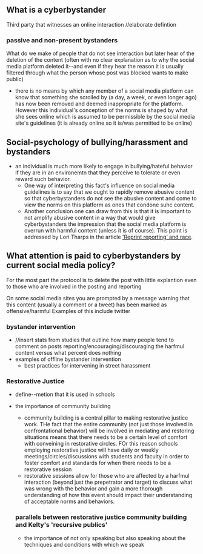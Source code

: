 
## What is a cyberbystander

Third party that witnesses an online interaction
//elaborate defintion

### passive and non-present bystanders  
What do we make of people that do not see interaction but later hear of the deletion of the content (often with no clear explanation as to why the social media platform deleted it--and even if they hear the reason it is usually filtered through what the person whose post was blocked wants to make public)
 - there is no means by which any member of a social media platform can know that something she scrolled by (a day, a week, or even longer ago) has now been removed and deemed inappropriate for the platform. However this individual's conception of the norms is shaped by what she sees online which is assumed to be permissible by the social media site's guidelines (it is already online so it is/was permitted to be online)


## Social-psychology of bullying/harassment and bystanders
 - an individual is much more likely to engage in bullying/hateful behavior if they are in an environemtn that they perceive to tolerate or even reward such behavior. 
   - One way of interpreting this fact's influence on social media guidelines is to say that we ought to rapidly remove abusive content so that cyberbystanders do not see the abusive content and come to view the norms on this platform as ones that condone suhc content. 
    - Another conclusion one can draw from this is that it is important to not amplify abusive content in a way that would give cyberbystanders the impression that the social media platform is overrun with harmful content (unless it is of course). This point is addressed by Lori Tharps in the article ['Reprint reporting’ and race](archives.cjr.org/minority_reports/reprint_reporting_and_race.php). 


## What attention is paid to cyberbystanders by current social media policy? 

For the most part the protocol is to delete the post with little explantion even to those who are involved in the posting and reporting

On some social media sites you are prompted by a message warning that this content (usually a comment or a tweet) has been marked as offensive/harmful 
Examples of this include twitter 

### bystander intervention
 - //insert stats from studies that outline how many people tend to comment on posts reporting/encouraging/discouraging the harfmul content versus what percent does nothing
 - examples of offline bystander intervention
    - best practices for intervening in street harassment
    
 ### Restorative Justice
 
 - define--metion that it is used in schools
 
 - the importance of community building
   - community building is a central pillar to making restorative justice work. THe fact that the entire community (not just those involved in confrontational behavior) will be involved in mediating and restoring situations means that there needs to be a certain level of comfort with conveining in restorative circles. FOr this reason schools employing restorative justice will have daily or weekly meetings/circles/discussions with students and faculty in order to foster comfort and standards for when there needs to be a restorative session
   - restorative sessions allow for those who are affected by a harfmul interaction (beyond just the prepetrator and target) to discuss what was wrong with the behavior and gain a more thorough understanding of how this event should impact their understanding of acceptable norms and behaviors. 
   
   ### parallels between restorative justice community building and Kelty's 'recursive publics'
   - the importance of not only speaking but also speaking about the techniques and conditions with which we speak
